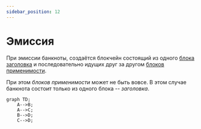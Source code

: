 ```yaml
---
sidebar_position: 12
---
```

# Эмиссия

При эмиссии банкноты, создаётся блокчейн
состоящий из одного
[блока заголовка](header.md)
и последовательно 
идущих друг за другом
[блоков применимости](applicability.md).

При этом *блоков применимости* может не быть вовсе.
В этом случае банкнота состоит только из одного блока --
*заголовка*.

```mermaid
graph TD;
    A-->B;
    A-->C;
    B-->D;
    C-->D;
```
